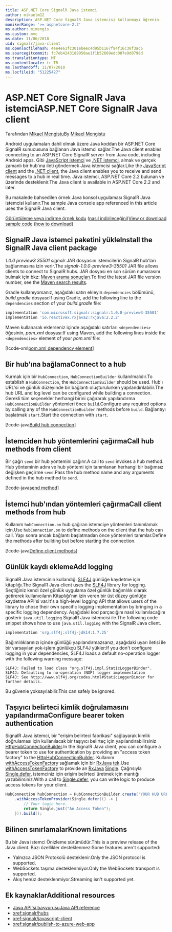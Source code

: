 ```yaml
---
title: ASP.NET Core SignalR Java istemci
author: mikaelm12
description: ASP.NET Core SignalR Java istemcisi kullanmayı öğrenin.
monikerRange: '>= aspnetcore-2.2'
ms.author: mimengis
ms.custom: mvc
ms.date: 11/06/2018
uid: signalr/java-client
ms.openlocfilehash: 4ee4e61fc301ebeec4d95b1167f94f16c38f3ac5
ms.sourcegitcommit: fc7eb4243188950ae1f1b52669edc007e9d0798d
ms.translationtype: MT
ms.contentlocale: tr-TR
ms.lasthandoff: 11/07/2018
ms.locfileid: "51225427"
---
```

# <a name="aspnet-core-signalr-java-client"></a><span data-ttu-id="a389e-103">ASP.NET Core SignalR Java istemci</span><span class="sxs-lookup"><span data-stu-id="a389e-103">ASP.NET Core SignalR Java client</span></span>

<span data-ttu-id="a389e-104">Tarafından [Mikael Mengistu](https://twitter.com/MikaelM_12)</span><span class="sxs-lookup"><span data-stu-id="a389e-104">By [Mikael Mengistu](https://twitter.com/MikaelM_12)</span></span>

<span data-ttu-id="a389e-105">Android uygulamaları dahil olmak üzere Java koddan bir ASP.NET Core SignalR sunucusuna bağlanan Java istemci sağlar.</span><span class="sxs-lookup"><span data-stu-id="a389e-105">The Java client enables connecting to an ASP.NET Core SignalR server from Java code, including Android apps.</span></span> <span data-ttu-id="a389e-106">Gibi [JavaScript istemci](xref:signalr/javascript-client) ve [.NET istemci](xref:signalr/dotnet-client), almak ve gerçek zamanlı bir hub'ına ileti göndermek Java istemcisi sağlar.</span><span class="sxs-lookup"><span data-stu-id="a389e-106">Like the [JavaScript client](xref:signalr/javascript-client) and the [.NET client](xref:signalr/dotnet-client), the Java client enables you to receive and send messages to a hub in real time.</span></span> <span data-ttu-id="a389e-107">Java istemci, ASP.NET Core 2.2 bulunan ve üzerinde desteklenir.</span><span class="sxs-lookup"><span data-stu-id="a389e-107">The Java client is available in ASP.NET Core 2.2 and later.</span></span>

<span data-ttu-id="a389e-108">Bu makalede bahsedilen örnek Java konsol uygulaması SignalR Java istemcisi kullanır.</span><span class="sxs-lookup"><span data-stu-id="a389e-108">The sample Java console app referenced in this article uses the SignalR Java client.</span></span>

<span data-ttu-id="a389e-109">[Görüntüleme veya indirme örnek kodu](https://github.com/aspnet/Docs/tree/master/aspnetcore/signalr/java-client/sample) ([nasıl indirileceğini](xref:index#how-to-download-a-sample))</span><span class="sxs-lookup"><span data-stu-id="a389e-109">[View or download sample code](https://github.com/aspnet/Docs/tree/master/aspnetcore/signalr/java-client/sample) ([how to download](xref:index#how-to-download-a-sample))</span></span>

## <a name="install-the-signalr-java-client-package"></a><span data-ttu-id="a389e-110">SignalR Java istemci paketini yükle</span><span class="sxs-lookup"><span data-stu-id="a389e-110">Install the SignalR Java client package</span></span>

<span data-ttu-id="a389e-111">*1.0.0 preview3 35501 signalr* JAR dosyasını istemcilerin SignalR hub'ları bağlanmasına izin verir.</span><span class="sxs-lookup"><span data-stu-id="a389e-111">The *signalr-1.0.0-preview3-35501* JAR file allows clients to connect to SignalR hubs.</span></span> <span data-ttu-id="a389e-112">JAR dosyası en son sürüm numarasını bulmak için bkz: [Maven arama sonuçları](https://search.maven.org/search?q=g:com.microsoft.signalr%20AND%20a:signalr).</span><span class="sxs-lookup"><span data-stu-id="a389e-112">To find the latest JAR file version number, see the [Maven search results](https://search.maven.org/search?q=g:com.microsoft.signalr%20AND%20a:signalr).</span></span>

<span data-ttu-id="a389e-113">Gradle kullanıyorsanız, aşağıdaki satırı ekleyin `dependencies` bölümünü, *build.gradle* dosyası:</span><span class="sxs-lookup"><span data-stu-id="a389e-113">If using Gradle, add the following line to the `dependencies` section of your *build.gradle* file:</span></span>

```gradle
implementation 'com.microsoft.signalr:signalr:1.0.0-preview3-35501'
implementation 'io.reactivex.rxjava2:rxjava:2.2.2'
```

<span data-ttu-id="a389e-114">Maven kullanarak eklerseniz içinde aşağıdaki satırları `<dependencies>` öğesinin, *pom.xml* dosyası:</span><span class="sxs-lookup"><span data-stu-id="a389e-114">If using Maven, add the following lines inside the `<dependencies>` element of your *pom.xml* file:</span></span>

[!code-xml[pom.xml dependency element](java-client/sample/pom.xml?name=snippet_dependencyElement)]

## <a name="connect-to-a-hub"></a><span data-ttu-id="a389e-115">Bir hub'ına bağlama</span><span class="sxs-lookup"><span data-stu-id="a389e-115">Connect to a hub</span></span>

<span data-ttu-id="a389e-116">Kurmak için bir `HubConnection`, `HubConnectionBuilder` kullanılmalıdır.</span><span class="sxs-lookup"><span data-stu-id="a389e-116">To establish a `HubConnection`, the `HubConnectionBuilder` should be used.</span></span> <span data-ttu-id="a389e-117">Hub'ı URL'si ve günlük düzeyinde bir bağlantı oluşturulurken yapılandırılabilir.</span><span class="sxs-lookup"><span data-stu-id="a389e-117">The hub URL and log level can be configured while building a connection.</span></span> <span data-ttu-id="a389e-118">Gerekli tüm seçenekler herhangi birini çağırarak yapılandırma `HubConnectionBuilder` yöntemleri önce `build`.</span><span class="sxs-lookup"><span data-stu-id="a389e-118">Configure any required options by calling any of the `HubConnectionBuilder` methods before `build`.</span></span> <span data-ttu-id="a389e-119">Bağlantıyı başlatmak `start`.</span><span class="sxs-lookup"><span data-stu-id="a389e-119">Start the connection with `start`.</span></span>

[!code-java[Build hub connection](java-client/sample/src/main/java/Chat.java?range=16-17)]

## <a name="call-hub-methods-from-client"></a><span data-ttu-id="a389e-120">İstemciden hub yöntemlerini çağırma</span><span class="sxs-lookup"><span data-stu-id="a389e-120">Call hub methods from client</span></span>

<span data-ttu-id="a389e-121">Bir çağrı `send` bir hub yöntemini çağırır.</span><span class="sxs-lookup"><span data-stu-id="a389e-121">A call to `send` invokes a hub method.</span></span> <span data-ttu-id="a389e-122">Hub yönteminin adını ve hub yöntemi için tanımlanan herhangi bir bağımsız değişken geçirme `send`.</span><span class="sxs-lookup"><span data-stu-id="a389e-122">Pass the hub method name and any arguments defined in the hub method to `send`.</span></span>

[!code-java[send method](java-client/sample/src/main/java/Chat.java?range=28)]

## <a name="call-client-methods-from-hub"></a><span data-ttu-id="a389e-123">İstemci hub'ından yöntemleri çağırma</span><span class="sxs-lookup"><span data-stu-id="a389e-123">Call client methods from hub</span></span>

<span data-ttu-id="a389e-124">Kullanım `hubConnection.on` hub çağıran istemciye yöntemleri tanımlamak için.</span><span class="sxs-lookup"><span data-stu-id="a389e-124">Use `hubConnection.on` to define methods on the client that the hub can call.</span></span> <span data-ttu-id="a389e-125">Yapı sonra ancak bağlantı başlatmadan önce yöntemleri tanımlar.</span><span class="sxs-lookup"><span data-stu-id="a389e-125">Define the methods after building but before starting the connection.</span></span>

[!code-java[Define client methods](java-client/sample/src/main/java/Chat.java?range=19-21)]

## <a name="add-logging"></a><span data-ttu-id="a389e-126">Günlük kaydı ekleme</span><span class="sxs-lookup"><span data-stu-id="a389e-126">Add logging</span></span>

<span data-ttu-id="a389e-127">SignalR Java istemcinin kullandığı [SLF4J](https://www.slf4j.org/) günlüğe kaydetme için kitaplığı.</span><span class="sxs-lookup"><span data-stu-id="a389e-127">The SignalR Java client uses the [SLF4J](https://www.slf4j.org/) library for logging.</span></span> <span data-ttu-id="a389e-128">Seçtiğiniz kendi özel günlük uygulama özel günlük bağımlılık olarak getirerek kullanıcıların Kitaplığı'nın izin veren bir üst düzey günlüğe kaydetme API'si var.</span><span class="sxs-lookup"><span data-stu-id="a389e-128">It's a high-level logging API that allows users of the library to chose their own specific logging implementation by bringing in a specific logging dependency.</span></span> <span data-ttu-id="a389e-129">Aşağıdaki kod parçacığını nasıl kullanılacağını gösterir `java.util.logging` SignalR Java istemcisi ile.</span><span class="sxs-lookup"><span data-stu-id="a389e-129">The following code snippet shows how to use `java.util.logging` with the SignalR Java client.</span></span>

```gradle
implementation 'org.slf4j:slf4j-jdk14:1.7.25'
```

<span data-ttu-id="a389e-130">Bağımlılıklarınızı içinde günlüğü yapılandırmazsanız, aşağıdaki uyarı iletisi ile bir varsayılan yok-işlem günlükçü SLF4J yükler:</span><span class="sxs-lookup"><span data-stu-id="a389e-130">If you don't configure logging in your dependencies, SLF4J loads a default no-operation logger with the following warning message:</span></span>

```
SLF4J: Failed to load class "org.slf4j.impl.StaticLoggerBinder".
SLF4J: Defaulting to no-operation (NOP) logger implementation
SLF4J: See http://www.slf4j.org/codes.html#StaticLoggerBinder for further details.
```

<span data-ttu-id="a389e-131">Bu güvenle yoksayılabilir.</span><span class="sxs-lookup"><span data-stu-id="a389e-131">This can safely be ignored.</span></span>


## <a name="configure-bearer-token-authentication"></a><span data-ttu-id="a389e-132">Taşıyıcı belirteci kimlik doğrulamasını yapılandırma</span><span class="sxs-lookup"><span data-stu-id="a389e-132">Configure bearer token authentication</span></span>

<span data-ttu-id="a389e-133">SignalR Java istemci, bir "erişim belirteci fabrikası" sağlayarak kimlik doğrulaması için kullanılacak bir taşıyıcı belirteç için yapılandırabilirsiniz [HttpHubConnectionBuilder](/java/api/com.microsoft.signalr._http_hub_connection_builder?view=aspnet-signalr-java).</span><span class="sxs-lookup"><span data-stu-id="a389e-133">In the SignalR Java client, you can configure a bearer token to use for authentication by providing an "access token factory" to the [HttpHubConnectionBuilder](/java/api/com.microsoft.signalr._http_hub_connection_builder?view=aspnet-signalr-java).</span></span> <span data-ttu-id="a389e-134">Kullanım [withAccessTokenFactory](/java/api/com.microsoft.signalr._http_hub_connection_builder.withaccesstokenprovider?view=aspnet-signalr-java#com_microsoft_signalr__http_hub_connection_builder_withAccessTokenProvider_Single_String__) sağlamak için bir [RxJava](https://github.com/ReactiveX/RxJava) [tek<String>](http://reactivex.io/documentation/single.html).</span><span class="sxs-lookup"><span data-stu-id="a389e-134">Use [withAccessTokenFactory](/java/api/com.microsoft.signalr._http_hub_connection_builder.withaccesstokenprovider?view=aspnet-signalr-java#com_microsoft_signalr__http_hub_connection_builder_withAccessTokenProvider_Single_String__) to provide an [RxJava](https://github.com/ReactiveX/RxJava) [Single<String>](http://reactivex.io/documentation/single.html).</span></span> <span data-ttu-id="a389e-135">Çağrısıyla [Single.defer](http://reactivex.io/RxJava/javadoc/io/reactivex/Single.html#defer-java.util.concurrent.Callable-), istemciniz için erişim belirteci üretmek için mantığı yazabilirsiniz.</span><span class="sxs-lookup"><span data-stu-id="a389e-135">With a call to [Single.defer](http://reactivex.io/RxJava/javadoc/io/reactivex/Single.html#defer-java.util.concurrent.Callable-), you can write logic to produce access tokens for your client.</span></span>

```java
HubConnection hubConnection = HubConnectionBuilder.create("YOUR HUB URL HERE")
    .withAccessTokenProvider(Single.defer(() -> {
        // Your logic here.
        return Single.just("An Access Token");
    })).build();
```

## <a name="known-limitations"></a><span data-ttu-id="a389e-136">Bilinen sınırlamalar</span><span class="sxs-lookup"><span data-stu-id="a389e-136">Known limitations</span></span>

<span data-ttu-id="a389e-137">Bu bir Java istemci Önizleme sürümüdür.</span><span class="sxs-lookup"><span data-stu-id="a389e-137">This is a preview release of the Java client.</span></span> <span data-ttu-id="a389e-138">Bazı özellikler desteklenmez:</span><span class="sxs-lookup"><span data-stu-id="a389e-138">Some features aren't supported:</span></span>

* <span data-ttu-id="a389e-139">Yalnızca JSON Protokolü desteklenir.</span><span class="sxs-lookup"><span data-stu-id="a389e-139">Only the JSON protocol is supported.</span></span>
* <span data-ttu-id="a389e-140">WebSockets taşıma desteklenmiyor.</span><span class="sxs-lookup"><span data-stu-id="a389e-140">Only the WebSockets transport is supported.</span></span>
* <span data-ttu-id="a389e-141">Akış henüz desteklenmiyor.</span><span class="sxs-lookup"><span data-stu-id="a389e-141">Streaming isn't supported yet.</span></span>

## <a name="additional-resources"></a><span data-ttu-id="a389e-142">Ek kaynaklar</span><span class="sxs-lookup"><span data-stu-id="a389e-142">Additional resources</span></span>

* [<span data-ttu-id="a389e-143">Java API'si başvurusu</span><span class="sxs-lookup"><span data-stu-id="a389e-143">Java API reference</span></span>](/java/api/com.microsoft.signalr?view=aspnet-signalr-java)
* <xref:signalr/hubs>
* <xref:signalr/javascript-client>
* <xref:signalr/publish-to-azure-web-app>

